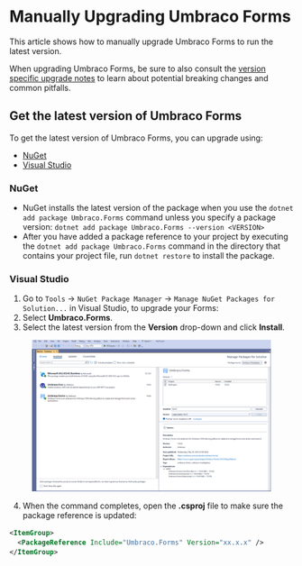 # Manually Upgrading Umbraco Forms

This article shows how to manually upgrade Umbraco Forms to run the latest version.

When upgrading Umbraco Forms, be sure to also consult the [version specific upgrade notes](version-specific.md) to learn about potential breaking changes and common pitfalls.

## Get the latest version of Umbraco Forms

To get the latest version of Umbraco Forms, you can upgrade using:

* [NuGet](manualupgrade.md#nuget)
* [Visual Studio](manualupgrade.md#visual-studio)

### NuGet

* NuGet installs the latest version of the package when you use the `dotnet add package Umbraco.Forms` command unless you specify a package version: `dotnet add package Umbraco.Forms --version <VERSION>`
* After you have added a package reference to your project by executing the `dotnet add package Umbraco.Forms` command in the directory that contains your project file, run `dotnet restore` to install the package.

### Visual Studio

1. Go to `Tools` -> `NuGet Package Manager` -> `Manage NuGet Packages for Solution...` in Visual Studio, to upgrade your Forms:
2. Select **Umbraco.Forms**.
3. Select the latest version from the **Version** drop-down and click **Install**.

<figure><img src="../installation/images/Manage_packages_v14.png" alt="NuGet Package Manager"><figcaption></figcaption></figure>

4. When the command completes, open the **.csproj** file to make sure the package reference is updated:

```xml
<ItemGroup>
  <PackageReference Include="Umbraco.Forms" Version="xx.x.x" />
</ItemGroup>
```
